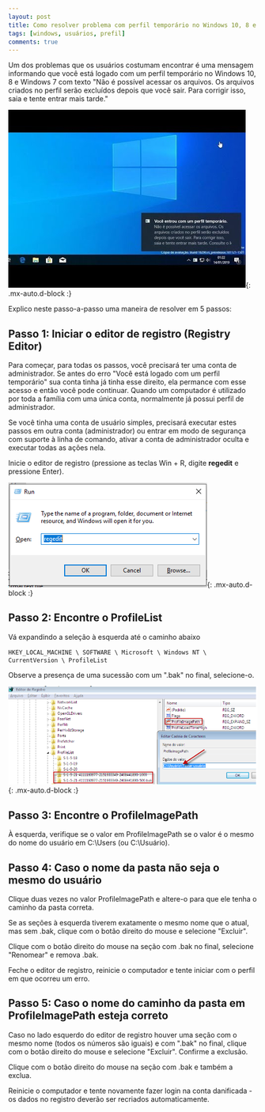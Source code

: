 ```yaml
---
layout: post
title: Como resolver problema com perfil temporário no Windows 10, 8 e 7.
tags: [windows, usuários, prefil]
comments: true
---
```


Um dos problemas que os usuários costumam encontrar é uma mensagem informando que você está logado com um perfil temporário no Windows 10, 8 e Windows 7 com texto "Não é possível acessar os arquivos. Os arquivos criados no perfil serão excluídos depois que você sair. Para corrigir isso, saia e tente entrar mais tarde."

![Tela de aviso perfil temporário Windows](/assets/img/perfil-temporario-windows-10.jpg){: .mx-auto.d-block :}

Explico neste passo-a-passo uma maneira de resolver em 5 passos:

## Passo 1: Iniciar o editor de registro (Registry Editor)

Para começar, para todas os passos, você precisará ter uma conta de administrador. Se antes do erro "Você está logado com um perfil temporário" sua conta tinha já tinha esse direito, ela permance com esse acesso e então você pode continuar. Quando um computador é utilizado por toda a família com uma única conta, normalmente já possui perfil de administrador.

Se você tinha uma conta de usuário simples, precisará executar estes passos em outra conta (administrador) ou entrar em modo de segurança com suporte à linha de comando, ativar a conta de administrador oculta e executar todas as ações nela.

Inicie o editor de registro (pressione as teclas Win + R, digite **regedit** e pressione Enter).

![Executar o regedit](/assets/img/run-regedit.png){: .mx-auto.d-block :}

## Passo 2: Encontre o ProfileList

Vá expandindo a seleção à esquerda até o caminho abaixo 

~~~
HKEY_LOCAL_MACHINE \ SOFTWARE \ Microsoft \ Windows NT \ CurrentVersion \ ProfileList
~~~

Observe a presença de uma sucessão com um ".bak" no final, selecione-o.

![Regedit profile com .bak](/assets/img/regedit-profile-bak.png){: .mx-auto.d-block :}

## Passo 3: Encontre o ProfileImagePath

À esquerda, verifique se o valor em ProfileImagePath se o valor é o mesmo do nome do usuário em C:\Users (ou C:\Usuário).

## Passo 4: Caso o nome da pasta não seja o mesmo do usuário

Clique duas vezes no valor ProfileImagePath e altere-o para que ele tenha o caminho da pasta correta.

Se as seções à esquerda tiverem exatamente o mesmo nome que o atual, mas sem .bak, clique com o botão direito do mouse e selecione "Excluir".

Clique com o botão direito do mouse na seção com .bak no final, selecione "Renomear" e remova .bak.

Feche o editor de registro, reinicie o computador e tente iniciar com o perfil em que ocorreu um erro.

## Passo 5: Caso o nome do caminho da pasta em ProfileImagePath esteja correto

Caso no lado esquerdo do editor de registro houver uma seção com o mesmo nome (todos os números são iguais) e com ".bak" no final, clique com o botão direito do mouse e selecione "Excluir". Confirme a exclusão.

Clique com o botão direito do mouse na seção com .bak e também a exclua.

Reinicie o computador e tente novamente fazer login na conta danificada - os dados no registro deverão ser recriados automaticamente.
